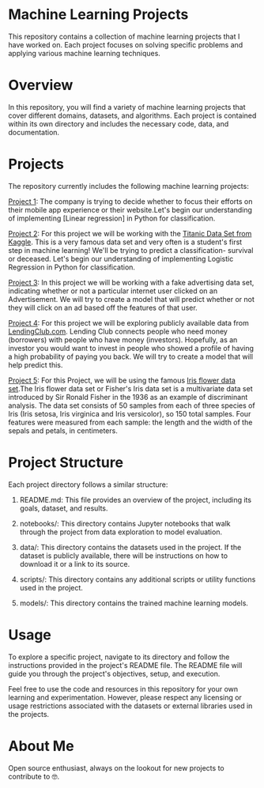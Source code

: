 # Machine Learning Projects
This repository contains a collection of machine learning projects that I have worked on. Each project focuses on solving specific problems and applying various machine learning techniques.

# Overview
In this repository, you will find a variety of machine learning projects that cover different domains, datasets, and algorithms. Each project is contained within its own directory and includes the necessary code, data, and documentation.

# Projects
The repository currently includes the following machine learning projects:

[Project 1](https://github.com/oyerahul/ML-Projects/tree/8e8479af08587497c5da95052a0542e04bf84013/Project%201): The company is trying to decide whether to focus their efforts on their mobile app experience or their website.Let's begin our understanding of implementing [Linear regression] in Python for classification. 

[Project 2](https://github.com/oyerahul/ML-Projects/tree/8e8479af08587497c5da95052a0542e04bf84013/Project%202): For this project we will be working with the [Titanic Data Set from Kaggle](https://www.kaggle.com/c/titanic). 
This is a very famous data set and very often is a student's first step in machine learning! We'll be trying to predict a classification- survival or deceased.
Let's begin our understanding of implementing Logistic Regression in Python for classification.

[Project 3](https://github.com/oyerahul/ML-Projects/tree/8e8479af08587497c5da95052a0542e04bf84013/Project%203): In this project we will be working with a fake advertising data set, indicating whether or not a particular internet user clicked on an Advertisement. We will try to create a model that will predict whether or not they will click on an ad based off the features of that user.

[Project 4](https://github.com/oyerahul/ML-Projects/tree/8e8479af08587497c5da95052a0542e04bf84013/Project%204): For this project we will be exploring publicly available data from [LendingClub.com](www.lendingclub.com). Lending Club connects people who need money (borrowers) with people who have money (investors). Hopefully, as an investor you would want to invest in people who showed a profile of having a high probability of paying you back. We will try to create a model that will help predict this.

[Project 5](https://github.com/oyerahul/ML-Projects/tree/546c595f1831d1b2b1d7a9ff29114c58e4605157/Project%205): For this Project, we will be using the famous [Iris flower data set](http://en.wikipedia.org/wiki/Iris_flower_data_set).The Iris flower data set or Fisher's Iris data set is a multivariate data set introduced by Sir Ronald Fisher in the 1936 as an example of discriminant analysis. The data set consists of 50 samples from each of three species of Iris (Iris setosa, Iris virginica and Iris versicolor), so 150 total samples. Four features were measured from each sample: the length and the width of the sepals and petals, in centimeters.

# Project Structure
Each project directory follows a similar structure:

1. README.md: This file provides an overview of the project, including its goals, dataset, and results.

2. notebooks/: This directory contains Jupyter notebooks that walk through the project from data exploration to model evaluation.

3. data/: This directory contains the datasets used in the project. If the dataset is publicly available, there will be instructions on how to download it or a link to its source.

3. scripts/: This directory contains any additional scripts or utility functions used in the project.

4. models/: This directory contains the trained machine learning models.

# Usage
To explore a specific project, navigate to its directory and follow the instructions provided in the project's README file. The README file will guide you through the project's objectives, setup, and execution.

Feel free to use the code and resources in this repository for your own learning and experimentation. However, please respect any licensing or usage restrictions associated with the datasets or external libraries used in the projects.

# About Me
Open source enthusiast, always on the lookout for new projects to contribute to 🤓.
